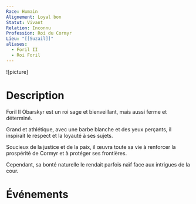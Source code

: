 ```yaml
---
Race: Humain
Alignement: Loyal bon
Statut: Vivant
Relation: Inconnu
Profession: Roi du Cormyr
Lieu: "[[Suzail]]"
aliases:
  - Foril II
  - Roi Foril
---
```

![picture]
# Description

Foril II Obarskyr est un roi sage et bienveillant, mais aussi ferme et déterminé. 

Grand et athlétique, avec une barbe blanche et des yeux perçants, il inspirait le respect et la loyauté à ses sujets. 

Soucieux de la justice et de la paix, il œuvra toute sa vie à renforcer la prospérité de Cormyr et à protéger ses frontières. 

Cependant, sa bonté naturelle le rendait parfois naïf face aux intrigues de la cour. 

# Événements
